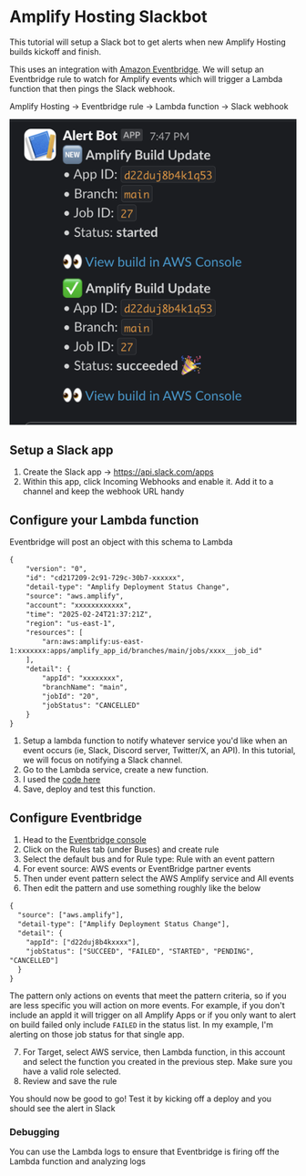 # Amplify Hosting Slackbot
This tutorial will setup a Slack bot to get alerts when new Amplify Hosting builds kickoff and finish. 

This uses an integration with [Amazon Eventbridge](https://aws.amazon.com/pm/eventbridge). We will setup an Eventbridge rule to watch for Amplify events which will trigger a Lambda function that then pings the Slack webhook. 

Amplify Hosting -> Eventbridge rule -> Lambda function -> Slack webhook

![Example Screenshot](example_image.png)

## Setup a Slack app

1. Create the Slack app -> https://api.slack.com/apps
2. Within this app, click Incoming Webhooks and enable it. Add it to a channel and keep the webhook URL handy

## Configure your Lambda function 

Eventbridge will post an object with this schema to Lambda 
```
{
    "version": "0",
    "id": "cd217209-2c91-729c-30b7-xxxxxx",
    "detail-type": "Amplify Deployment Status Change",
    "source": "aws.amplify",
    "account": "xxxxxxxxxxxx",
    "time": "2025-02-24T21:37:21Z",
    "region": "us-east-1",
    "resources": [
        "arn:aws:amplify:us-east-1:xxxxxxx:apps/amplify_app_id/branches/main/jobs/xxxx__job_id"
    ],
    "detail": {
        "appId": "xxxxxxxx",
        "branchName": "main",
        "jobId": "20",
        "jobStatus": "CANCELLED"
    }
}
```

1. Setup a lambda function to notify whatever service you'd like when an event occurs (ie, Slack, Discord server, Twitter/X, an API). In this tutorial, we will focus on notifying a Slack channel.
2. Go to the Lambda service, create a new function. 
3. I used the [code here](index.mjs)
4. Save, deploy and test this function.

## Configure Eventbridge

1. Head to the [Eventbridge console](https://us-east-1.console.aws.amazon.com/events/home)
2. Click on the Rules tab (under Buses) and create rule 
3. Select the default bus and for Rule type: Rule with an event pattern
4. For event source: AWS events or EventBridge partner events
5. Then under event pattern select the AWS Amplify service and All events
6. Then edit the pattern and use something roughly like the below

```
{
  "source": ["aws.amplify"],
  "detail-type": ["Amplify Deployment Status Change"],
  "detail": {
    "appId": ["d22duj8b4kxxxx"],
    "jobStatus": ["SUCCEED", "FAILED", "STARTED", "PENDING", "CANCELLED"]
  }
}
```

The pattern only actions on events that meet the pattern criteria, so if you are less specific you will action on more events. For example, if you don't include an appId it will trigger on all Amplify Apps or if you only want to alert on build failed only include `FAILED` in the status list. In my example, I'm alerting on those job status for that single app. 

7. For Target, select AWS service, then Lambda function, in this account and select the function you created in the previous step. Make sure you have a valid role selected.
8. Review and save the rule

You should now be good to go! Test it by kicking off a deploy and you should see the alert in Slack 


### Debugging 

You can use the Lambda logs to ensure that Eventbridge is firing off the Lambda function and analyzing logs 




